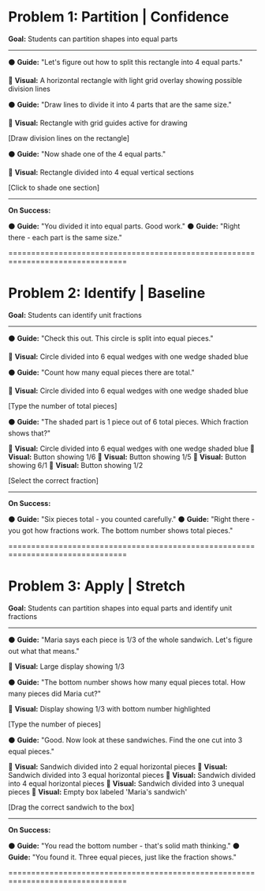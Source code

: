 # Problem 1: Partition | Confidence

**Goal:** Students can partition shapes into equal parts

---

⚫ **Guide:** "Let's figure out how to split this rectangle into 4 equal parts."


🔵 **Visual:** A horizontal rectangle with light grid overlay showing possible division lines


⚫ **Guide:** "Draw lines to divide it into 4 parts that are the same size."


🔵 **Visual:** Rectangle with grid guides active for drawing

[Draw division lines on the rectangle]


⚫ **Guide:** "Now shade one of the 4 equal parts."


🔵 **Visual:** Rectangle divided into 4 equal vertical sections

[Click to shade one section]


---

**On Success:**

⚫ **Guide:** "You divided it into equal parts. Good work."
⚫ **Guide:** "Right there - each part is the same size."


================================================================================

# Problem 2: Identify | Baseline

**Goal:** Students can identify unit fractions

---

⚫ **Guide:** "Check this out. This circle is split into equal pieces."


🔵 **Visual:** Circle divided into 6 equal wedges with one wedge shaded blue


⚫ **Guide:** "Count how many equal pieces there are total."


🔵 **Visual:** Circle divided into 6 equal wedges with one wedge shaded blue

[Type the number of total pieces]


⚫ **Guide:** "The shaded part is 1 piece out of 6 total pieces. Which fraction shows that?"


🔵 **Visual:** Circle divided into 6 equal wedges with one wedge shaded blue
🔵 **Visual:** Button showing 1/6
🔵 **Visual:** Button showing 1/5
🔵 **Visual:** Button showing 6/1
🔵 **Visual:** Button showing 1/2

[Select the correct fraction]


---

**On Success:**

⚫ **Guide:** "Six pieces total - you counted carefully."
⚫ **Guide:** "Right there - you got how fractions work. The bottom number shows total pieces."


================================================================================

# Problem 3: Apply | Stretch

**Goal:** Students can partition shapes into equal parts and identify unit fractions

---

⚫ **Guide:** "Maria says each piece is 1/3 of the whole sandwich. Let's figure out what that means."


🔵 **Visual:** Large display showing 1/3


⚫ **Guide:** "The bottom number shows how many equal pieces total. How many pieces did Maria cut?"


🔵 **Visual:** Display showing 1/3 with bottom number highlighted

[Type the number of pieces]


⚫ **Guide:** "Good. Now look at these sandwiches. Find the one cut into 3 equal pieces."


🔵 **Visual:** Sandwich divided into 2 equal horizontal pieces
🔵 **Visual:** Sandwich divided into 3 equal horizontal pieces
🔵 **Visual:** Sandwich divided into 4 equal horizontal pieces
🔵 **Visual:** Sandwich divided into 3 unequal pieces
🔵 **Visual:** Empty box labeled 'Maria's sandwich'

[Drag the correct sandwich to the box]


---

**On Success:**

⚫ **Guide:** "You read the bottom number - that's solid math thinking."
⚫ **Guide:** "You found it. Three equal pieces, just like the fraction shows."


================================================================================
